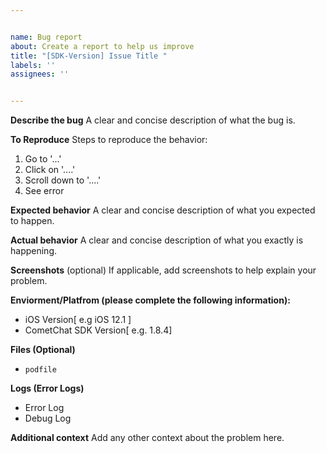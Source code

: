 ```yaml
---


name: Bug report
about: Create a report to help us improve
title: "[SDK-Version] Issue Title "
labels: ''
assignees: ''


---
```


  
  
  
**Describe the bug**
A clear and concise description of what the bug is.

**To Reproduce**
Steps to reproduce the behavior:
1. Go to '...'
2. Click on '....'
3. Scroll down to '....'
4. See error

**Expected behavior**
A clear and concise description of what you expected to happen.

**Actual behavior**
A clear and concise description of what you exactly is happening.

**Screenshots** (optional)
If applicable, add screenshots to help explain your problem.

**Enviorment/Platfrom (please complete the following information):**
 - iOS Version[ e.g iOS 12.1 ]
 - CometChat SDK Version[ e.g. 1.8.4]

**Files (Optional)**
 - `podfile` 

**Logs (Error Logs)**
- Error Log
- Debug Log

**Additional context**
Add any other context about the problem here.
